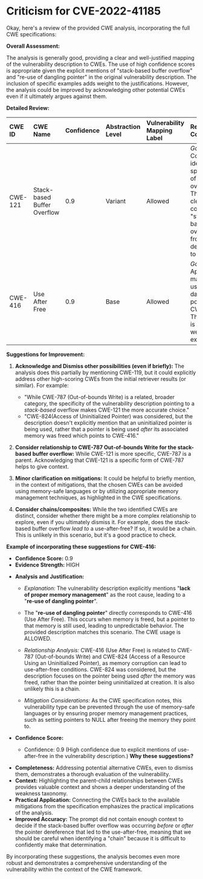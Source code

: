 # Criticism for CVE-2022-41185

Okay, here's a review of the provided CWE analysis, incorporating the full CWE specifications:

**Overall Assessment:**

The analysis is generally good, providing a clear and well-justified mapping of the vulnerability description to CWEs. The use of high confidence scores is appropriate given the explicit mentions of "stack-based buffer overflow" and "re-use of dangling pointer" in the original vulnerability description.  The inclusion of specific examples adds weight to the justifications. However, the analysis could be improved by acknowledging other potential CWEs even if it ultimately argues against them.

**Detailed Review:**

| CWE ID  | CWE Name                          | Confidence | Abstraction Level | Vulnerability Mapping Label | Review Comments                                                                                                                                                                                                                                                                                                                                 |
| :------- | :-------------------------------- | :--------- | :---------------- | :-------------------------- | :--------------------------------------------------------------------------------------------------------------------------------------------------------------------------------------------------------------------------------------------------------------------------------------------------------------------------------------------- |
| CWE-121  | Stack-based Buffer Overflow       | 0.9        | Variant           | Allowed                     | *Good*. Correctly identifies the specific type of buffer overflow. The rationale clearly connects "stack-based buffer overflow" from the description to CWE-121.                                                                                                                                                                  |
| CWE-416  | Use After Free                    | 0.9        | Base              | Allowed                     | *Good*. Appropriately maps "re-use of dangling pointer" to CWE-416. The rationale is clear and well-explained.                                                                                                                                                                                                                          |

**Suggestions for Improvement:**

1.  **Acknowledge and Dismiss other possibilities (even if briefly):** The analysis does this partially by mentioning CWE-119, but it could explicitly address other high-scoring CWEs from the initial retriever results (or similar).  For example:

    *   "While CWE-787 (Out-of-bounds Write) is a related, broader category, the specificity of the vulnerability description pointing to a *stack-based* overflow makes CWE-121 the more accurate choice."
    *   "CWE-824(Access of Uninitialized Pointer) was considered, but the description doesn't explicitly mention that an uninitialized pointer is being used, rather that a pointer is being used *after* its associated memory was freed which points to CWE-416."

2. **Consider relationship to CWE-787 Out-of-bounds Write for the stack-based buffer overflow:** While CWE-121 is more specific, CWE-787 is a parent. Acknowledging that CWE-121 is a specific form of CWE-787 helps to give context.

3. **Minor clarification on mitigations:** It could be helpful to briefly mention, in the context of mitigations, that the chosen CWEs can be avoided using memory-safe languages or by utilizing appropriate memory management techniques, as highlighted in the CWE specifications.

4. **Consider chains/composites:** While the two identified CWEs are distinct, consider whether there might be a more complex relationship to explore, even if you ultimately dismiss it. For example, does the stack-based buffer overflow *lead to* a use-after-free? If so, it would be a chain. This is unlikely in this scenario, but it's a good practice to check.

**Example of incorporating these suggestions for CWE-416:**

*   **Confidence Score:** 0.9
*   **Evidence Strength:** HIGH

- **Analysis and Justification:**
  - *Explanation:* The vulnerability description explicitly mentions "**lack of proper memory management**" as the root cause, leading to a "**re-use of dangling pointer**".

  - The "**re-use of dangling pointer**" directly corresponds to CWE-416 (Use After Free). This occurs when memory is freed, but a pointer to that memory is still used, leading to unpredictable behavior. The provided description matches this scenario. The CWE usage is ALLOWED.

  - *Relationship Analysis:* CWE-416 (Use After Free) is related to CWE-787 (Out-of-bounds Write) and CWE-824 (Access of a Resource Using an Uninitialized Pointer), as memory corruption can lead to use-after-free conditions. CWE-824 was considered, but the description focuses on the pointer being used *after* the memory was freed, rather than the pointer being uninitialized at creation. It is also unlikely this is a chain.

  - *Mitigation Considerations:* As the CWE specification notes, this vulnerability type can be prevented through the use of memory-safe languages or by ensuring proper memory management practices, such as setting pointers to NULL after freeing the memory they point to.

- **Confidence Score:**
  - Confidence: 0.9 (High confidence due to explicit mentions of use-after-free in the vulnerability description.)
**Why these suggestions?**

*   **Completeness:** Addressing potential alternative CWEs, even to dismiss them, demonstrates a thorough evaluation of the vulnerability.
*   **Context:** Highlighting the parent-child relationships between CWEs provides valuable context and shows a deeper understanding of the weakness taxonomy.
*   **Practical Application:** Connecting the CWEs back to the available mitigations from the specification emphasizes the practical implications of the analysis.
* **Improved Accuracy:** The prompt did not contain enough context to decide if the stack-based buffer overflow was occurring *before* or *after* the pointer dereference that led to the use-after-free, meaning that we should be careful when identifying a "chain" because it is difficult to confidently make that determination.

By incorporating these suggestions, the analysis becomes even more robust and demonstrates a comprehensive understanding of the vulnerability within the context of the CWE framework.